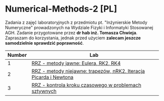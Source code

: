 # Numerical-Methods-2 [PL]
Zadania z zajęć laboratoryjnych z przedmiotu pt. "Inżynierskie Metody Numeryczne" prowadzonych na Wydziale Fizyki i Informatyki Stosowanej AGH. Zadanie przygotowane przez **dr hab inż. Tomasza Chwieja**. Zapraszam do korzystania, jednak przed użyciem **zalecam jeszcze samodzielnie sprawdzić poprawność**.
 
| Number | Lab |
| ------ | -------- |
| 1 | [RRZ - metody jawne: Eulera, RK2, RK4](https://github.com/nerooc/Numerical-Methods-2-PL/tree/main/Lab%2001%20-%20RRZ%20-%20metoda%20Eulera%2C%20RK2%2C%20RK4)
| 2 | [RRZ - metody niejawne: trapezów, nRK2. Iteracja Picarda i Newtona](https://github.com/nerooc/Numerical-Methods-2-PL/tree/main/Lab%2002%20-%20RRZ%20-%20Picard%2C%20Newton%2C%20Nj%20RK2)
| 3 | [RRZ - kontrola kroku czasowego w problemach sztywnych](https://github.com/nerooc/Numerical-Methods-2-PL/tree/main/Lab%2003%20-%20RRZ%20-%20kontrola%20kroku%20czasowego)

